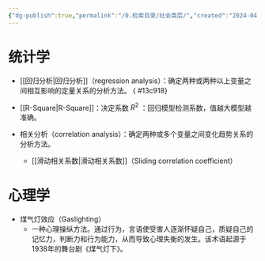 ```yaml
---
{"dg-publish":true,"permalink":"/0.检索目录/社会类层/","created":"2024-04-28T20:59:22.575+08:00"}
---
```




# 统计学
- [[回归分析\|回归分析]]（regression analysis）：确定两种或两种以上变量之间相互影响的定量关系的分析方法。 
{ #13c918}

- [[R-Square\|R-Square]]：决定系数 $R^2$ ：回归模型检测系数，值越大模型越准确。
- 相关分析（correlation analysis）：确定两种或多个变量之间变化趋势关系的分析方法。
	- [[滑动相关系数\|滑动相关系数]]（Sliding correlation coefficient）

# 心理学
- 煤气灯效应（Gaslighting）
	- 一种心理操纵方法。通过行为，言语使受害人逐渐怀疑自己，质疑自己的记忆力，判断力和行为能力，从而导致心理失衡的发生。该术语起源于1938年的舞台剧《煤气灯下》。